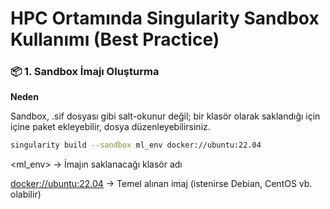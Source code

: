 # HPC Ortamında Singularity Sandbox Kullanımı (Best Practice)

### 📦 1. Sandbox İmajı Oluşturma
**Neden**

Sandbox, .sif dosyası gibi salt-okunur değil; bir klasör olarak saklandığı için içine paket ekleyebilir, dosya düzenleyebilirsiniz.

```bash
singularity build --sandbox ml_env docker://ubuntu:22.04
```

<ml_env> → İmajın saklanacağı klasör adı

<docker://ubuntu:22.04> → Temel alınan imaj (istenirse Debian, CentOS vb. olabilir)


